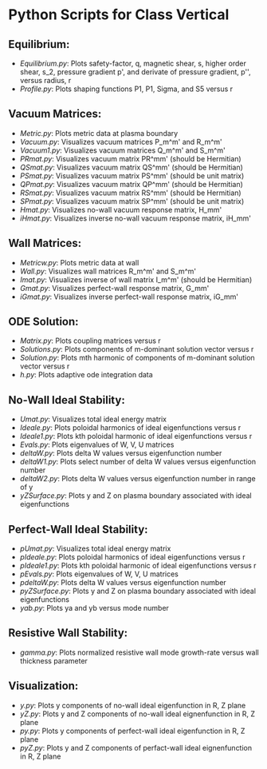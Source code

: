 # Python Scripts for Class Vertical

## Equilibrium:

- *Equilibrium.py*:  Plots safety-factor, q, magnetic shear, s, higher order shear, s_2, pressure gradient p',
                      and derivate of pressure gradient, p'', versus radius, r
- *Profile.py*:	     Plots shaping functions P1, P1, Sigma, and S5 versus r				 

## Vacuum Matrices:

- *Metric.py*:       Plots metric data at plasma boundary
- *Vacuum.py*:       Visualizes vacuum matrices P_m^m' and R_m^m'
- *Vacuum1.py*:      Visualizes vacuum matrices Q_m^m' and S_m^m'
- *PRmat.py*:        Visualizes vacuum matrix PR^mm' (should be Hermitian)
- *QSmat.py*:        Visualizes vacuum matrix QS^mm' (should be Hermitian)
- *PSmat.py*:        Visualizes vacuum matrix PS^mm' (should be unit matrix)
- *QPmat.py*:        Visualizes vacuum matrix QP^mm' (should be Hermitian)
- *RSmat.py*:        Visualizes vacuum matrix RS^mm' (should be Hermitian)
- *SPmat.py*:        Visualizes vacuum matrix SP^mm' (should be unit matrix)
- *Hmat.py*:         Visualizes no-wall vacuum response matrix, H_mm'
- *iHmat.py*:        Visualizes inverse no-wall vacuum response matrix, iH_mm'

## Wall Matrices:

- *Metricw.py*:      Plots metric data at wall
- *Wall.py*:	     Visualizes wall matrices R_m^m' and S_m^m'
- *Imat.py*:	     Visualizes inverse of wall matrix I_m^m' (should be Hermitian)
- *Gmat.py*:         Visualizes perfect-wall response matrix, G_mm'
- *iGmat.py*:        Visualizes inverse perfect-wall response matrix, iG_mm'

## ODE Solution:

- *Matrix.py*:       Plots coupling matrices versus r
- *Solutions.py*:    Plots components of m-dominant solution vector versus r
- *Solution.py*:     Plots mth harmonic of components of m-dominant solution vector versus r
- *h.py*:            Plots adaptive ode integration data

## No-Wall Ideal Stability:

- *Umat.py*:		 Visualizes total ideal energy matrix
- *Ideale.py*:       Plots poloidal harmonics of ideal eigenfunctions versus r
- *Ideale1.py*:      Plots kth poloidal harmonic of ideal eigenfunctions versus r
- *Evals.py*:	 	 Plots eigenvalues of W, V, U matrices 
- *deltaW.py*:	 	 Plots delta W values versus eigenfunction number
- *deltaW1.py*:	 	 Plots select number of delta W values versus eigenfunction number
- *deltaW2.py*:	 	 Plots delta W values versus eigenfunction number in range of y
- *yZSurface.py*:    Plots y and Z on plasma boundary associated with ideal eigenfunctions

## Perfect-Wall Ideal Stability:

- *pUmat.py*:		 Visualizes total ideal energy matrix
- *pIdeale.py*:      Plots poloidal harmonics of ideal eigenfunctions versus r
- *pIdeale1.py*:     Plots kth poloidal harmonic of ideal eigenfunctions versus r
- *pEvals.py*:	 	 Plots eigenvalues of W, V, U matrices 
- *pdeltaW.py*:	 	 Plots delta W values versus eigenfunction number
- *pyZSurface.py*:   Plots y and Z on plasma boundary associated with ideal eigenfunctions
- *yab.py*:          Plots ya and yb versus mode number

## Resistive Wall Stability:

- *gamma.py*:        Plots normalized resistive wall mode growth-rate versus wall thickness parameter

## Visualization:

- *y.py*:            Plots y components of no-wall ideal eigenfunction in R, Z plane 
- *yZ.py*:           Plots y and Z components of no-wall ideal eignenfunction in R, Z plane
- *py.py*:           Plots y components of perfect-wall ideal eigenfunction in R, Z plane 
- *pyZ.py*:          Plots y and Z components of perfact-wall ideal eignenfunction in R, Z plane

